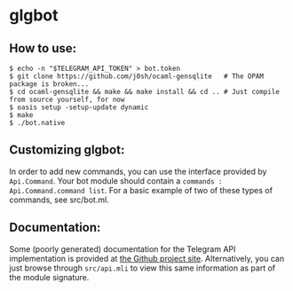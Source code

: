 # glgbot

## How to use:
```
$ echo -n "$TELEGRAM_API_TOKEN" > bot.token
$ git clone https://github.com/j0sh/ocaml-gensqlite   # The OPAM package is broken...
$ cd ocaml-gensqlite && make && make install && cd .. # Just compile from source yourself, for now
$ oasis setup -setup-update dynamic
$ make
$ ./bot.native
```

## Customizing glgbot:
In order to add new commands, you can use the interface provided by `Api.Command`.
Your bot module should contain a `commands : Api.Command.command list`. For a basic example
of two of these types of commands, see src/bot.ml.

## Documentation:
Some (poorly generated) documentation for the Telegram API implementation is provided at [the Github project site](https://nv-vn.github.io/glgbot/).
Alternatively, you can just browse through `src/api.mli` to view this same information as part of the module signature.
